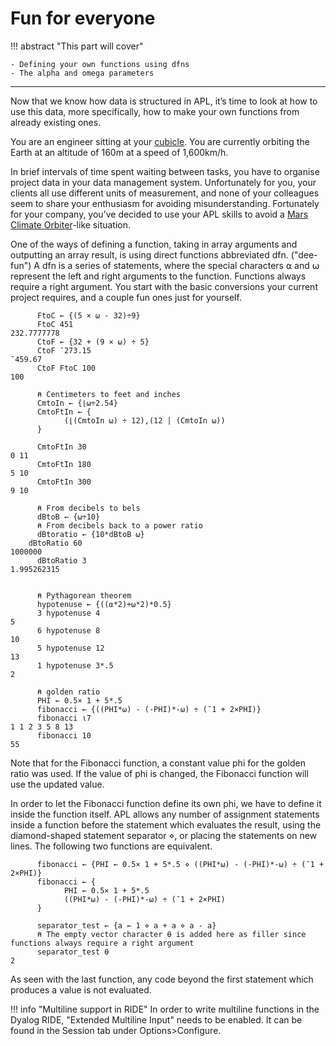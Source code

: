 # Fun for everyone

!!! abstract "This part will cover"

    - Defining your own functions using dfns
    - The alpha and omega parameters

---

Now that we know how data is structured in APL, it’s time to look at how to use this data, more specifically, how to make your own functions from already existing ones.

You are an engineer sitting at your [cubicle](https://en.wikipedia.org/wiki/Cubicle). You are currently orbiting the Earth at an altitude of 160m at a speed of 1,600km/h.

In brief intervals of time spent waiting between tasks, you have to organise project data in your data management system. Unfortunately for you, your clients all use different units of measurement, and none of your colleagues seem to share your enthusiasm for avoiding misunderstanding. Fortunately for your company, you’ve decided to use your APL skills to avoid a [Mars Climate Orbiter](https://en.wikipedia.org/wiki/Mars_Climate_Orbiter)-like situation.

One of the ways of defining a function, taking in array arguments and outputting an array result, is using direct functions abbreviated dfn. ("dee-fun") A dfn is a series of statements, where the special characters ⍺ and ⍵ represent the left and right arguments to the function. Functions always require a right argument. You start with the basic conversions your current project requires, and a couple fun ones just for yourself.

```apl
      FtoC ← {(5 × ⍵ - 32)÷9}
      FtoC 451
232.7777778
      CtoF ← {32 + (9 × ⍵) ÷ 5}
      CtoF ¯273.15
¯459.67
      CtoF FtoC 100
100

      ⍝ Centimeters to feet and inches
      CmtoIn ← {⌊⍵÷2.54}
      CmtoFtIn ← {
            (⌊(CmtoIn ⍵) ÷ 12),(12 | (CmtoIn ⍵))
      }

      CmtoFtIn 30
0 11
      CmtoFtIn 180
5 10
      CmtoFtIn 300
9 10

      ⍝ From decibels to bels 
      dBtoB ← {⍵÷10} 
      ⍝ From decibels back to a power ratio
      dBtoratio ← {10*dBtoB ⍵} 
	dBtoRatio 60
1000000
      dBtoRatio 3
1.995262315


      ⍝ Pythagorean theorem
      hypotenuse ← {((⍺*2)+⍵*2)*0.5} 
      3 hypotenuse 4
5
      6 hypotenuse 8
10
      5 hypotenuse 12
13
      1 hypotenuse 3*.5
2
      
      ⍝ golden ratio
      PHI ← 0.5× 1 + 5*.5 
      fibonacci ← {((PHI*⍵) - (-PHI)*-⍵) ÷ (¯1 + 2×PHI)}
      fibonacci ⍳7
1 1 2 3 5 8 13
      fibonacci 10
55

```

Note that for the Fibonacci function, a constant value phi for the golden ratio was used. If the value of phi is changed, the Fibonacci function will use the updated value. 

In order to let the Fibonacci function define its own phi, we have to define it inside the function itself. APL allows any number of assignment statements inside a function before the statement which evaluates the result, using the diamond-shaped statement separator ⋄, or placing the statements on new lines. The following two functions are equivalent.

```apl
      fibonacci ← {PHI ← 0.5× 1 + 5*.5 ⋄ ((PHI*⍵) - (-PHI)*-⍵) ÷ (¯1 + 2×PHI)}
      fibonacci ← {
            PHI ← 0.5× 1 + 5*.5
            ((PHI*⍵) - (-PHI)*-⍵) ÷ (¯1 + 2×PHI)
      }

      separator_test ← {a ← 1 ⋄ a + a ⋄ a - a}
      ⍝ The empty vector character ⍬ is added here as filler since functions always require a right argument
      separator_test ⍬
2
```

As seen with the last function, any code beyond the first statement which produces a value is not evaluated.

!!! info "Multiline support in RIDE"
	In order to write multiline functions in the Dyalog RIDE, "Extended Multiline Input" needs to be enabled. It can be found in the Session tab under Options>Configure.

